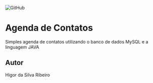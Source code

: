 ![GitHub](https://img.shields.io/github/license/ribeirohigor/agenda)
# Agenda de Contatos
Simples agenda de contatos utilizando o banco de dados MySQL e a linguagem JAVA  
## Autor
Higor da Silva Ribeiro  
